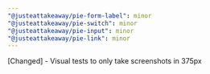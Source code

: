 ```yaml
---
"@justeattakeaway/pie-form-label": minor
"@justeattakeaway/pie-switch": minor
"@justeattakeaway/pie-input": minor
"@justeattakeaway/pie-link": minor
---
```


[Changed] - Visual tests to only take screenshots in 375px
